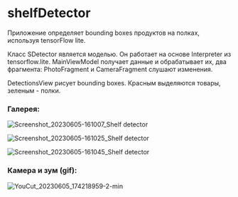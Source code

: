 # shelfDetector

Приложение определяет bounding boxes продуктов на полках, используя tensorFlow lite.

Класс SDetector является моделью. Он работает на основе Interpreter из tensorflow.lite. MainViewModel получает данные и обрабатывает их, два фрагмента: PhotoFragment и CameraFragment слушают изменения.

DetectionsView рисует bounding boxes. Красным выделяются товары, зеленым - полки.

### Галерея:

![Screenshot_20230605-161007_Shelf detector](https://github.com/dkkdark/shelfDetector/assets/49618961/01a8c32d-5bc8-42b4-885d-4ce90957139c)


![Screenshot_20230605-161025_Shelf detector](https://github.com/dkkdark/shelfDetector/assets/49618961/035967ed-c3c3-4713-b9ff-45e90cb06c0a)


![Screenshot_20230605-161045_Shelf detector](https://github.com/dkkdark/shelfDetector/assets/49618961/ef6eeb44-5362-4ccb-b2fc-1ae04f7dbdcd)


### Камера и зум (gif):

![YouCut_20230605_174218959-2-min](https://github.com/dkkdark/shelfDetector/assets/49618961/835f3ec8-1189-4ad1-b465-490a18218bd8)
